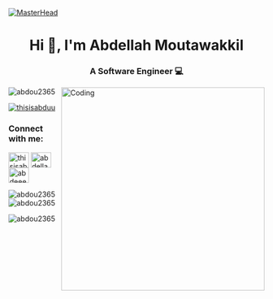 [![MasterHead](https://www.wingstechsolutions.com/wp-content/uploads/2022/03/full-stack-development.gif)](https://rishavchanda.io)
<h1 align="center">Hi 👋, I'm Abdellah Moutawakkil</h1>
<h3 align="center">A Software Engineer 💻</h3>
<img align="right" alt="Coding" width="400" src="https://camo.githubusercontent.com/8bf6f6d78abc81fcf9c49f10649423e73ea44bc248e83aaae8759d401c829a84/68747470733a2f2f70687973696373677572756b756c2e66696c65732e776f726470726573732e636f6d2f323031392f30322f6368617261637465722d312e676966">

<p align="left"> <img src="https://komarev.com/ghpvc/?username=abdou2365&label=Profile%20views&color=0e75b6&style=flat" alt="abdou2365" /> </p>

<p align="left"> <a href="https://twitter.com/thisisabduu" target="blank"><img src="https://img.shields.io/twitter/follow/thisisabduu?logo=twitter&style=for-the-badge" alt="thisisabduu" /></a> </p>

<h3 align="left">Connect with me:</h3>
<p align="left">
<a href="https://twitter.com/thisisabduu" target="blank"><img align="center" src="https://raw.githubusercontent.com/rahuldkjain/github-profile-readme-generator/master/src/images/icons/Social/twitter.svg" alt="thisisabduu" height="30" width="40" /></a>
<a href="https://linkedin.com/in/abdellah moutawakkil" target="blank"><img align="center" src="https://raw.githubusercontent.com/rahuldkjain/github-profile-readme-generator/master/src/images/icons/Social/linked-in-alt.svg" alt="abdellah moutawakkil" height="30" width="40" /></a>
<a href="https://instagram.com/abdeeeeepv" target="blank"><img align="center" src="https://raw.githubusercontent.com/rahuldkjain/github-profile-readme-generator/master/src/images/icons/Social/instagram.svg" alt="abdeeeeepv" height="30" width="40" /></a>
</p>

<p><img align="left" src="https://github-readme-stats.vercel.app/api/top-langs?username=abdou2365&show_icons=true&locale=en&layout=compact" alt="abdou2365" /></p>

<p>&nbsp;<img align="center" src="https://github-readme-stats.vercel.app/api?username=abdou2365&show_icons=true&locale=en" alt="abdou2365" /></p>

<p><img align="center" src="https://github-readme-streak-stats.herokuapp.com/?user=abdou2365&" alt="abdou2365" /></p>
